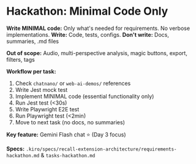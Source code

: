 # Hackathon: Minimal Code Only

**Write MINIMAL code:** Only what's needed for requirements. No verbose implementations.
**Write:** Code, tests, configs. **Don't write:** Docs, summaries, .md files

**Out of scope:** Audio, multi-perspective analysis, magic buttons, export, filters, tags

**Workflow per task:**
1. Check `chatnano/` or `web-ai-demos/` references
2. Write Jest mock test
3. Implement MINIMAL code (essential functionality only)
4. Run Jest test (<30s)
5. Write Playwright E2E test
6. Run Playwright test (<2min)
7. Move to next task (no docs, no summaries)

**Key feature:** Gemini Flash chat ⭐ (Day 3 focus)

**Specs:** `.kiro/specs/recall-extension-architecture/requirements-hackathon.md` & `tasks-hackathon.md`
